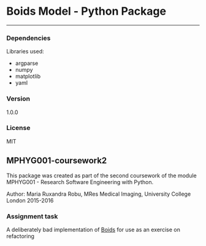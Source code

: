 # Boids Model - Python Package

---

### Dependencies

Libraries used:
* argparse
* numpy
* matplotlib
* yaml

### Version
1.0.0

### License
MIT

## MPHYG001-coursework2

This package was created as part of the second coursework of the module MPHYG001 - Research Software Engineering with Python.

Author: Maria Ruxandra Robu,
MRes Medical Imaging, University College London 2015-2016

### Assignment task

A deliberately bad implementation of [Boids](http://dl.acm.org/citation.cfm?doid=37401.37406)
for use as an exercise on refactoring
